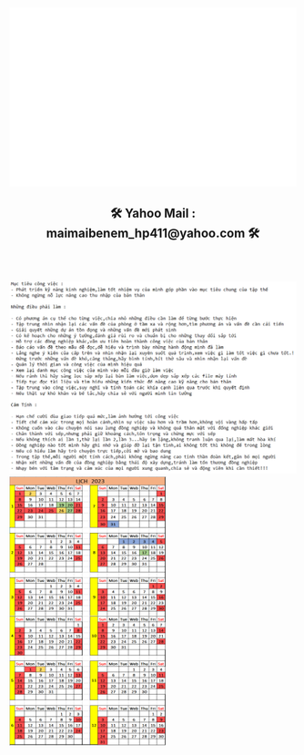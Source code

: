 
  <img src="svg/trungquandev.svg" width="1200" />

<h2 align="center">🛠 Yahoo Mail : maimaibenem_hp411@yahoo.com 🛠</h2>
  <br>
  <h2 align="left"><img src="images/Anlx.PNG" width="725"/> <align="right"><img src="images/Lich_2023.png" width="275"/>

